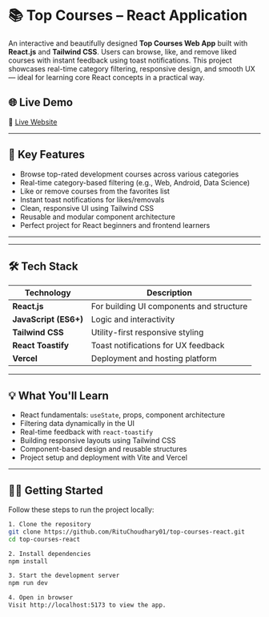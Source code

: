 # 📚 Top Courses – React Application

An interactive and beautifully designed **Top Courses Web App** built with **React.js** and **Tailwind CSS**. Users can browse, like, and remove liked courses with instant feedback using toast notifications. This project showcases real-time category filtering, responsive design, and smooth UX — ideal for learning core React concepts in a practical way.

## 🌐 Live Demo

🔗 [Live Website](https://top-courses-react-ten.vercel.app)

---

## 🚀 Key Features

- Browse top-rated development courses across various categories
- Real-time category-based filtering (e.g., Web, Android, Data Science)
- Like or remove courses from the favorites list
- Instant toast notifications for likes/removals
- Clean, responsive UI using Tailwind CSS
- Reusable and modular component architecture
- Perfect project for React beginners and frontend learners

---

---

## 🛠️ Tech Stack

| Technology        | Description                               |
|-------------------|-------------------------------------------|
| **React.js**       | For building UI components and structure  |
| **JavaScript (ES6+)** | Logic and interactivity              |
| **Tailwind CSS**   | Utility-first responsive styling         |
| **React Toastify** | Toast notifications for UX feedback      |
| **Vercel**         | Deployment and hosting platform          |

---

## 💡 What You'll Learn

- React fundamentals: `useState`, props, component architecture
- Filtering data dynamically in the UI
- Real-time feedback with `react-toastify`
- Building responsive layouts using Tailwind CSS
- Component-based design and reusable structures
- Project setup and deployment with Vite and Vercel

---

## 🧑‍💻 Getting Started

Follow these steps to run the project locally:

```bash
1. Clone the repository
git clone https://github.com/RituChoudhary01/top-courses-react.git
cd top-courses-react

2. Install dependencies
npm install

3. Start the development server
npm run dev

4. Open in browser
Visit http://localhost:5173 to view the app.
```

